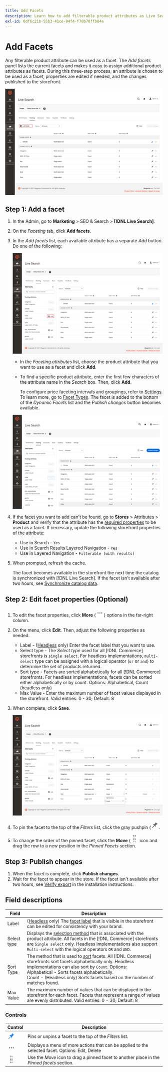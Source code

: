 ```yaml
---
title: Add Facets
description: Learn how to add filterable product attributes as Live Search facets.
exl-id: 0df6c21b-55b3-41ce-94f4-f70b70ffb84e
---
```

# Add Facets

Any filterable product attribute can be used as a facet. The *Add facets* panel lists the current facets and makes it easy to assign additional product attributes as facets. During this three-step process, an attribute is chosen to be used as a facet, properties are edited if needed, and the changes published to the storefront.

![Faceting workspace](assets/facets-add.png)

## Step 1: Add a facet

1. In the Admin, go to **Marketing** > SEO & Search > **[!DNL Live Search]**.
1. On the *Faceting* tab, click **Add facets**.
1. In the *Add facets* list, each available attribute has a separate *Add* button. Do one of the following:

   ![Facet added](assets/facets-list-add.png)

     * In the *Faceting attributes* list, choose the product attribute that you want to use as a facet and click **Add**.
     * To find a specific product attribute, enter the first few characters of the attribute name in the *Search* box. Then, click **Add**.

       To configure price faceting intervals and groupings, refer to [Settings](settings.md). To learn more, go to [Facet Types](facets-type.md).
       The facet is added to the bottom of the *Dynamic Facets* list and the *Publish changes* button becomes available.

   ![Facet added](assets/facet-added.png)

1. If the facet you want to add can't be found, go to **Stores** > Attributes > **Product** and verify that the attribute has the [required properties](facets.md) to be used as a facet. If necessary, update the following storefront properties of the attribute:

     * Use in Search - `Yes`
     * Use in Search Results Layered Navigation - `Yes`
     * Use in Layered Navigation - `Filterable (with results)`

1. When prompted, refresh the cache.

   The facet becomes available in the storefront the next time the catalog is synchronized with [!DNL Live Search]. If the facet isn't available after two hours, see [Synchronize catalog data](install.md#synchronize-catalog-data).

## Step 2: Edit facet properties (Optional)

1. To edit the facet properties, click **More** (![More selector](assets/btn-more.png)) options in the far-right column.
1. On the menu, click **Edit**. Then, adjust the following properties as needed.

     * Label - ([Headless](facets-type.md) only) Enter the facet label that you want to use.
     * Select type - The *Select type* used for all [!DNL Commerce] storefronts is `single select`. For headless implementations, `multi-select` type can be assigned with a logical operator (`or` or `and`) to determine the set of products returned.
     * Sort type - Facets are sorted alphabetically for all [!DNL Commerce] storefronts. For headless implementations, facets can be sorted either alphabetically or by count. Options: Alphabetical, Count (headless only)
     * Max Value - Enter the maximum number of facet values displayed in the storefront. Valid entries: 0 - 30; Default: 8

1. When complete, click **Save**.

   ![Faceting workspace](assets/facet-edit.png)

1. To pin the facet to the top of the *Filters* list, click the gray pushpin (![Pin selector](assets/btn-pin-gray.png).
1. To change the order of the pinned facet, click the **Move** (![Move selector](assets/btn-move.png) icon and drag the row to a new position in the *Pinned Facets* section.

## Step 3: Publish changes

1. When the facet is complete, click **Publish changes**.
1. Wait for the facet to appear in the store.
   If the facet isn't available after two hours, see [Verify export](install.md#synchronize-catalog-data) in the installation instructions.

## Field descriptions

| Field | Description |
|--- |--- |
| Label | ([Headless](facets-type.md) only) The [facet label](facets-type.md) that is visible in the storefront can be edited for consistency with your brand. |
| Select type | Displays the [selection method](facets-type.md) that is associated with the product attribute. All facets in the [!DNL Commerce] storefronts are `Single select` only. Headless implementations also support `Multi-select` with the logical operators `OR` and `AND`. |
| Sort Type | The method that is used to [sort](facets-type.md) facets. All [!DNL Commerce] storefronts sort facets alphabetically only. Headless implementations can also sort by `Count`. Options:<br />Alphabetical - Sorts facets alphabetically.<br />Count - (Headless only) Sorts facets based on the number of matches found. |
| Max Value | The maximum number of values that can be displayed in the storefront for each facet. Facets that represent a range of values are evenly distributed. Valid entries: 0 - 30; Default: 8 |

### Controls

| Control | Description |
|--- |--- |
| ![Pin selector](assets/btn-pin-blue.png) | Pins or unpins a facet to the top of the *Filters* list. |
| ![More selector](assets/btn-more.png) | Displays a menu of more actions that can be applied to the selected facet. Options: Edit, Delete |
| ![Move selector](assets/btn-move.png) | Use the *Move* icon to drag a pinned facet to another place in the *Pinned facets* section. |
